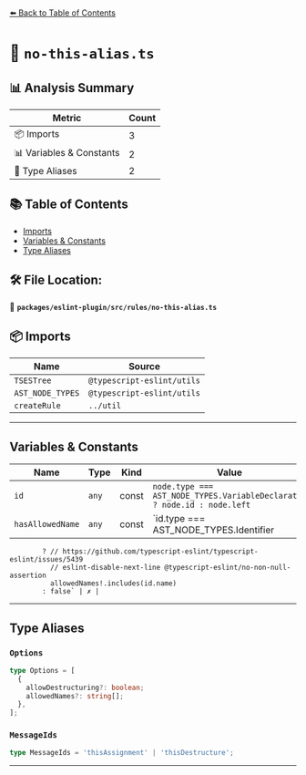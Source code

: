 [⬅️ Back to Table of Contents](../../../../index.md)

# 📄 `no-this-alias.ts`

## 📊 Analysis Summary

| Metric | Count |
|--------|-------|
| 📦 Imports | 3 |
| 📊 Variables & Constants | 2 |
| 📑 Type Aliases | 2 |

## 📚 Table of Contents

- [Imports](#imports)
- [Variables & Constants](#variables-constants)
- [Type Aliases](#type-aliases)

## 🛠️ File Location:
📂 **`packages/eslint-plugin/src/rules/no-this-alias.ts`**

## 📦 Imports

| Name | Source |
|------|--------|
| `TSESTree` | `@typescript-eslint/utils` |
| `AST_NODE_TYPES` | `@typescript-eslint/utils` |
| `createRule` | `../util` |


---

## Variables & Constants

| Name | Type | Kind | Value | Exported |
|------|------|------|-------|----------|
| `id` | `any` | const | `node.type === AST_NODE_TYPES.VariableDeclarator ? node.id : node.left` | ✗ |
| `hasAllowedName` | `any` | const | `id.type === AST_NODE_TYPES.Identifier
            ? // https://github.com/typescript-eslint/typescript-eslint/issues/5439
              // eslint-disable-next-line @typescript-eslint/no-non-null-assertion
              allowedNames!.includes(id.name)
            : false` | ✗ |


---

## Type Aliases

### `Options`

```ts
type Options = [
  {
    allowDestructuring?: boolean;
    allowedNames?: string[];
  },
];
```

### `MessageIds`

```ts
type MessageIds = 'thisAssignment' | 'thisDestructure';
```


---